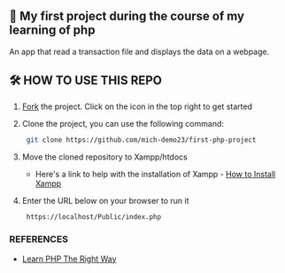 ## 🐘 My first project during the course of my learning of php

An app that read a transaction file and displays the data on a webpage.

## 🛠️ HOW TO USE THIS REPO
1. [Fork](https://github.com/mich-demo23/first-php-project/fork) the project. Click on the icon in the top right to get started
   
2. Clone the project, you can use the following command:
     ```bash
      git clone https://github.com/mich-demo23/first-php-project 
    ```
3. Move the cloned repository to Xampp/htdocs 
   - Here's a link to help with the installation of Xampp - [How to Install Xampp](https://youtu.be/G2VEf-8nepc?si=5NRifQWIwg3euZdJ)

4. Enter the URL below on your browser to run it
   ```bash
    https://localhost/Public/index.php
   ```


### REFERENCES
- [Learn PHP The Right Way](https://youtube.com/playlist?list=PLr3d3QYzkw2xabQRUpcZ_IBk9W50M9pe-&si=ybVNFo2QSGseEkVX)
